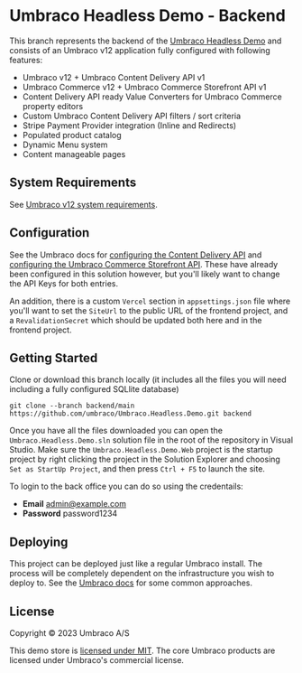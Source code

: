 # Umbraco Headless Demo - Backend

This branch represents the backend of the [Umbraco Headless Demo](https://github.com/umbraco/Umbraco.Headless.Demo) and consists of an Umbraco v12 application fully configured with following features:

- Umbraco v12 + Umbraco Content Delivery API v1
- Umbraco Commerce v12 + Umbraco Commerce Storefront API v1
- Content Delivery API ready Value Converters for Umbraco Commerce property editors
- Custom Umbraco Content Delivery API filters / sort criteria
- Stripe Payment Provider integration (Inline and Redirects)
- Populated product catalog
- Dynamic Menu system
- Content manageable pages

## System Requirements

See [Umbraco v12 system requirements](https://docs.umbraco.com/umbraco-cms/fundamentals/setup/requirements).

## Configuration

See the Umbraco docs for [configuring the Content Delivery API](https://docs.umbraco.com/umbraco-cms/reference/content-delivery-api) and [configuring the Umbraco Commerce Storefront API](https://docs.umbraco.com/umbraco-commerce/reference/storefront-api). These have already been configured in this solution however, but you'll likely want to change the API Keys for both entries.

An addition, there is a custom `Vercel` section in `appsettings.json` file where you'll want to set the `SiteUrl` to the public URL of the frontend project, and a `RevalidationSecret` which should be updated both here and in the frontend project.

## Getting Started

Clone or download this branch locally (it includes all the files you will need including a fully configured SQLlite database)

````
git clone --branch backend/main https://github.com/umbraco/Umbraco.Headless.Demo.git backend
````

Once you have all the files downloaded you can open the `Umbraco.Headless.Demo.sln` solution file in the root of the repository in Visual Studio. Make sure the `Umbraco.Headless.Demo.Web` project is the startup project by right clicking the project in the Solution Explorer and choosing `Set as StartUp Project`, and then press `Ctrl + F5` to launch the site.

To login to the back office you can do so using the credentails:

* **Email** admin@example.com
* **Password** password1234

## Deploying

This project can be deployed just like a regular Umbraco install. The process will be completely dependent on the infrastructure you wish to deploy to. See the [Umbraco docs](https://docs.umbraco.com/umbraco-cms/fundamentals/setup/server-setup) for some common approaches.

## License

Copyright © 2023 Umbraco A/S

This demo store is [licensed under MIT](LICENSE.md). The core Umbraco products are licensed under Umbraco's commercial license.

